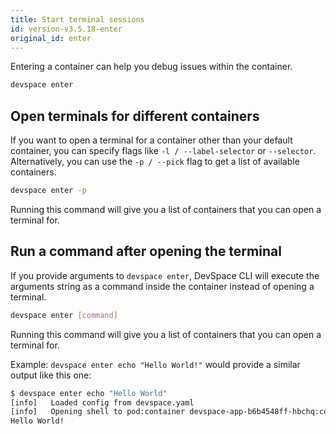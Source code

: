 ```yaml
---
title: Start terminal sessions
id: version-v3.5.18-enter
original_id: enter
---
```


Entering a container can help you debug issues within the container.
```bash
devspace enter
```

## Open terminals for different containers
If you want to open a terminal for a container other than your default container, you can specify flags like `-l / --label-selector` or `--selector`. Alternatively, you can use the `-p / --pick` flag to get a list of available containers.
```bash
devspace enter -p
```
Running this command will give you a list of containers that you can open a terminal for.

## Run a command after opening the terminal
If you provide arguments to `devspace enter`, DevSpace CLI will execute the arguments string as a command inside the container instead of opening a terminal.
```bash
devspace enter [command]
```
Running this command will give you a list of containers that you can open a terminal for.

Example: `devspace enter echo "Hello World!"` would provide a similar output like this one:
```bash
$ devspace enter echo "Hello World"
[info]   Loaded config from devspace.yaml     
[info]   Opening shell to pod:container devspace-app-b6b4548ff-hbchq:container-0
Hello World!
```
